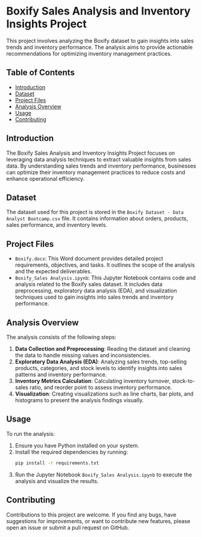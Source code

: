 



# Boxify Sales Analysis and Inventory Insights Project

This project involves analyzing the Boxify dataset to gain insights into sales trends and inventory performance. The analysis aims to provide actionable recommendations for optimizing inventory management practices.

## Table of Contents
- [Introduction](#introduction)
- [Dataset](#dataset)
- [Project Files](#project-files)
- [Analysis Overview](#analysis-overview)
- [Usage](#usage)
- [Contributing](#contributing)

## Introduction
The Boxify Sales Analysis and Inventory Insights Project focuses on leveraging data analysis techniques to extract valuable insights from sales data. By understanding sales trends and inventory performance, businesses can optimize their inventory management practices to reduce costs and enhance operational efficiency.

## Dataset
The dataset used for this project is stored in the `Boxify Dataset - Data Analyst Bootcamp.csv` file. It contains information about orders, products, sales performance, and inventory levels.

## Project Files
- `Boxify.docx`: This Word document provides detailed project requirements, objectives, and tasks. It outlines the scope of the analysis and the expected deliverables.
- `Boxify_Sales Analysis.ipynb`: This Jupyter Notebook contains code and analysis related to the Boxify sales dataset. It includes data preprocessing, exploratory data analysis (EDA), and visualization techniques used to gain insights into sales trends and inventory performance.

## Analysis Overview
The analysis consists of the following steps:

1. **Data Collection and Preprocessing**: Reading the dataset and cleaning the data to handle missing values and inconsistencies.
2. **Exploratory Data Analysis (EDA)**: Analyzing sales trends, top-selling products, categories, and stock levels to identify insights into sales patterns and inventory performance.
3. **Inventory Metrics Calculation**: Calculating inventory turnover, stock-to-sales ratio, and reorder point to assess inventory performance.
4. **Visualization**: Creating visualizations such as line charts, bar plots, and histograms to present the analysis findings visually.

## Usage
To run the analysis:

1. Ensure you have Python installed on your system.
2. Install the required dependencies by running:
    ```bash
    pip install -r requirements.txt
    ```
3. Run the Jupyter Notebook `Boxify_Sales Analysis.ipynb` to execute the analysis and visualize the results.

## Contributing
Contributions to this project are welcome. If you find any bugs, have suggestions for improvements, or want to contribute new features, please open an issue or submit a pull request on GitHub.
